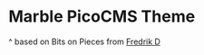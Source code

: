 # Marble PicoCMS Theme
^ based on Bits on Pieces from [Fredrik D](https://github.com/lostkeys/Bits-and-Pieces-Theme-for-Pico)
